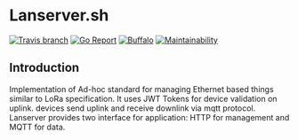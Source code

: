 # Lanserver.sh
[![Travis branch](https://img.shields.io/travis/com/I1820/lanserver/master.svg?style=flat-square)](https://travis-ci.com/I1820/lanserver)
[![Go Report](https://goreportcard.com/badge/github.com/I1820/lanserver?style=flat-square)](https://goreportcard.com/report/github.com/I1820/lanserver)
[![Buffalo](https://img.shields.io/badge/powered%20by-buffalo-blue.svg?style=flat-square)](http://gobuffalo.io)
[![Maintainability](https://api.codeclimate.com/v1/badges/5db031209d82d7354ae0/maintainability)](https://codeclimate.com/github/I1820/lanserver/maintainability)

## Introduction

Implementation of Ad-hoc standard for managing Ethernet based things similar to LoRa specification.
It uses JWT Tokens for device validation on uplink. devices send uplink and receive downlink via mqtt
protocol. Lanserver provides two interface for application: HTTP for management and MQTT for data.
